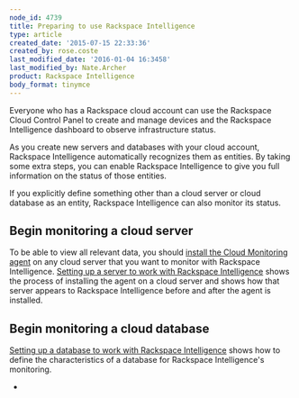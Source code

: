 ```yaml
---
node_id: 4739
title: Preparing to use Rackspace Intelligence
type: article
created_date: '2015-07-15 22:33:36'
created_by: rose.coste
last_modified_date: '2016-01-04 16:3458'
last_modified_by: Nate.Archer
product: Rackspace Intelligence
body_format: tinymce
---
```


Everyone who has a Rackspace cloud account can use the Rackspace Cloud
Control Panel to create and manage devices and the Rackspace
Intelligence dashboard to observe infrastructure status.

As you create new servers and databases with your cloud account,
Rackspace Intelligence automatically recognizes them as entities. By
taking some extra steps, you can enable Rackspace Intelligence to give
you full information on the status of those entities.

If you explicitly define something other than a cloud server or cloud
database as an entity, Rackspace Intelligence can also monitor its
status.

Begin monitoring a cloud server
-------------------------------

To be able to view all relevant data, you should [install the Cloud
Monitoring
agent](/knowledge_center/article/install-and-configure-the-cloud-monitoring-agent)
on any cloud server that you want to monitor with Rackspace
Intelligence. [Setting up a server to work with Rackspace
Intelligence](/knowledge_center/article/setting-up-a-server-to-work-with-rackspace-intelligence)
shows the process of installing the agent on a cloud server and shows
how that server appears to Rackspace Intelligence before and after the
agent is installed.

Begin monitoring a cloud database
---------------------------------

[Setting up a database to work with Rackspace
Intelligence](/knowledge_center/article/setting-up-a-database-to-work-with-rackspace-intelligence)
shows how to define the characteristics of a database for Rackspace
Intelligence's monitoring.

 
-

